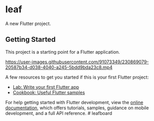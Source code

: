 # leaf

A new Flutter project.

## Getting Started

This project is a starting point for a Flutter application.

https://user-images.githubusercontent.com/91073349/230869079-20587b34-d038-4040-a245-5bdd9bda23c8.mp4

A few resources to get you started if this is your first Flutter project:

- [Lab: Write your first Flutter app](https://docs.flutter.dev/get-started/codelab)
- [Cookbook: Useful Flutter samples](https://docs.flutter.dev/cookbook)

For help getting started with Flutter development, view the
[online documentation](https://docs.flutter.dev/), which offers tutorials,
samples, guidance on mobile development, and a full API reference.
#   l e a f b o a r d 
 
 




